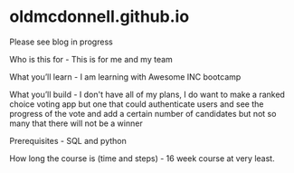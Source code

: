 # oldmcdonnell.github.io
Please see blog in progress

Who is this for - This is for me and my team 

What you’ll learn - I am learning with Awesome INC bootcamp

What you’ll build - I don't have all of my plans, I do want to make a ranked choice voting app but one that could authenticate users and see the progress of the vote and add a certain number of candidates but not so many that there will not be a winner

Prerequisites - SQL and python  

How long the course is (time and steps) - 16 week course at very least. 

